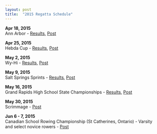 ```yaml
---
layout: post
title:  "2015 Regatta Schedule"
---
```

**Apr 18, 2015**  
Ann Arbor -
[Results](https://docs.google.com/spreadsheets/d/11GS0M-BJpz4nOtYQWp12cJ2dFjyH0Pted8KJufuPyBw/edit#gid=1),
[Post](<http://salinecrew.org/2015/04/20/photos-first-regatta-spring-2015/>)

**Apr 25, 2015**  
Hebda Cup -
[Results](http://salinecrew.org/assets/forms/2015-hebda-cup-results.pdf),
[Post](<http://salinecrew.org/2015/05/01/hebda-cup-highlights/>)

**May 2, 2015**  
Wy-Hi -
[Results](http://wyandotteboatclub.com/home/2015/04/23/hebda-cup-heat-sheet/), 
[Post](<http://salinecrew.org/2015/05/07/wy-hi-pictures/>)

**May 9, 2015**  
Salt Springs Sprints -
[Results](https://docs.google.com/spreadsheets/d/1sPfrl-BZZAwGDOhFW4Cqzq0HjrOSvvoy276ygZuo_ZI/edit?usp=sharing),
[Post](<http://salinecrew.org/2015/05/11/salt-springs-sprints-press/>)

**May 16, 2015**  
Grand Rapids High School State Championships -
[Results](http://salinecrew.org/assets/forms/2015-championship-regatta-all-results-grouped-by-event.pdf),
[Post](<http://salinecrew.org/2015/05/17/scholastic-rowing-association-of-michigan-championship-regatta/>)

**May 30, 2015**  
Scrimmage - [Post](<http://salinecrew.org/2015/05/31/scrimmage-at-ford-lake/>)

**Jun 6 - 7, 2015**  
Canadian School Rowing Championship (St Catherines, Ontario) - Varsity and
select novice rowers - [Post](<http://salinecrew.org/2015/06/08/2015-canadian-secondary-schools-championships/>)
